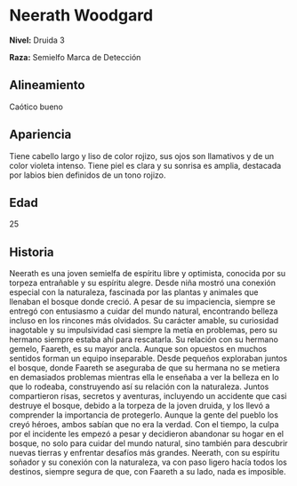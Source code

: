 # Neerath Woodgard

**Nivel:** Druida 3

**Raza:** Semielfo Marca de Detección

## Alineamiento
Caótico bueno

## Apariencia
Tiene cabello largo y liso de color rojizo, sus ojos son llamativos y de un color violeta intenso. Tiene piel es clara y su sonrisa es amplia, destacada por labios bien definidos de un tono rojizo.

## Edad
25

## Historia
Neerath es una joven semielfa de espíritu libre y optimista, conocida por su torpeza entrañable y su espíritu alegre. Desde niña mostró una conexión especial con la naturaleza, fascinada por las plantas y animales que llenaban el bosque donde creció. A pesar de su impaciencia, siempre se entregó con entusiasmo a cuidar del mundo natural, encontrando belleza incluso en los rincones más olvidados. Su carácter amable, su curiosidad inagotable y su impulsividad casi siempre la metía en problemas, pero su hermano siempre estaba ahí para rescatarla.
Su relación con su hermano gemelo, Faareth, es su mayor ancla. Aunque son opuestos en muchos sentidos forman un equipo inseparable. Desde pequeños exploraban juntos el bosque, donde Faareth se aseguraba de que su hermana no se metiera en demasiados problemas mientras ella le enseñaba a ver la belleza en lo que lo rodeaba, construyendo así su relación con la naturaleza. Juntos compartieron risas, secretos y aventuras, incluyendo un accidente que casi destruye el bosque, debido a la torpeza de la joven druida, y los llevó a comprender la importancia de protegerlo. Aunque la gente del pueblo los creyó héroes, ambos sabían que no era la verdad. Con el tiempo, la culpa por el incidente les empezó a pesar y decidieron abandonar su hogar en el bosque, no solo para cuidar del mundo natural, sino también para descubrir nuevas tierras y enfrentar desafíos más grandes. Neerath, con su espíritu soñador y su conexión con la naturaleza, va con paso ligero hacía todos los destinos, siempre segura de que, con Faareth a su lado, nada es imposible.

